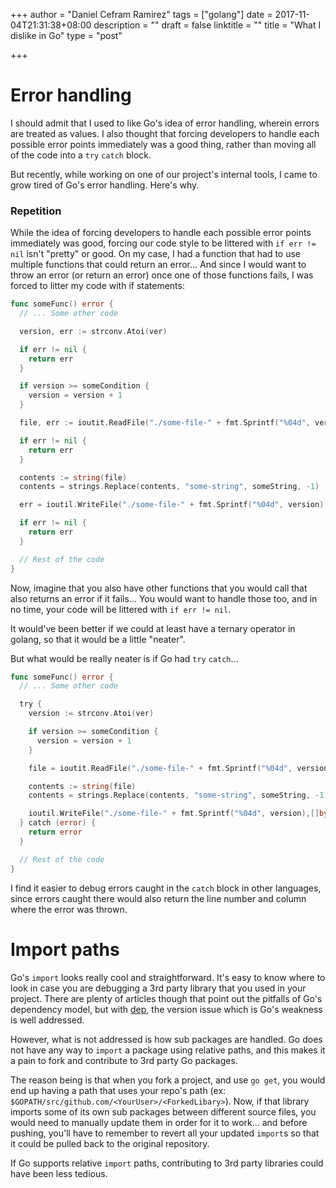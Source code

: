 +++
author = "Daniel Cefram Ramirez"
tags = ["golang"]
date = 2017-11-04T21:31:38+08:00
description = ""
draft = false
linktitle = ""
title = "What I dislike in Go"
type = "post"

+++

# Error handling

I should admit that I used to like Go's idea of error handling, wherein errors are treated as values.
I also thought that forcing developers to handle each possible error points immediately
was a good thing, rather than moving all of the code into a `try` `catch` block.

But recently, while working on one of our project's internal tools, I came to grow tired of Go's
error handling. Here's why.

### Repetition

While the idea of forcing developers to handle each possible error points immediately was good,
forcing our code style to be littered with `if err != nil` isn't "pretty" or good. On my case, I had
a function that had to use multiple functions that could return an error... And since I would
want to throw an error (or return an error) once one of those functions fails, I was forced to
litter my code with if statements:

```go
func someFunc() error {
  // ... Some other code

  version, err := strconv.Atoi(ver)

  if err != nil {
    return err
  }

  if version >= someCondition {
    version = version + 1
  }

  file, err := ioutit.ReadFile("./some-file-" + fmt.Sprintf("%04d", version))

  if err != nil {
    return err
  }

  contents := string(file)
  contents = strings.Replace(contents, "some-string", someString, -1)

  err = ioutil.WriteFile("./some-file-" + fmt.Sprintf("%04d", version),[]byte(contents), os.ModePerm)

  if err != nil {
    return err
  }

  // Rest of the code
}
```

Now, imagine that you also have other functions that you would call that also returns an error if it
fails... You would want to handle those too, and in no time, your code will be littered with
`if err != nil`.

It would've been better if we could at least have a ternary operator in golang, so that it would
be a little "neater".

But what would be really neater is if Go had `try` `catch`...

```go
func someFunc() error {
  // ... Some other code

  try {
    version := strconv.Atoi(ver)

    if version >= someCondition {
      version = version + 1
    }

    file = ioutit.ReadFile("./some-file-" + fmt.Sprintf("%04d", version))

    contents := string(file)
    contents = strings.Replace(contents, "some-string", someString, -1)

    ioutil.WriteFile("./some-file-" + fmt.Sprintf("%04d", version),[]byte(contents), os.ModePerm)
  } catch (error) {
    return error
  }

  // Rest of the code
}
```

I find it easier to debug errors caught in the `catch` block in other languages, since errors caught
there would also return the line number and column where the error was thrown.

# Import paths

Go's `import` looks really cool and straightforward. It's easy to know where to look in case you are
debugging a 3rd party library that you used in your project. There are plenty of articles though that
point out the pitfalls of Go's dependency model, but with [dep](https://github.com/golang/dep), the
version issue which is Go's weakness is well addressed.

However, what is not addressed is how sub packages are handled. Go does not have any way to `import`
a package using relative paths, and this makes it a pain to fork and contribute to 3rd party Go packages.

The reason being is that when you fork a project, and use `go get`, you would end up having a path
that uses your repo's path (ex: `$GOPATH/src/github.com/<YourUser>/<ForkedLibary>`). Now, if that
library imports some of its own sub packages between different source files, you would need to manually
update them in order for it to work... and before pushing, you'll have to remember to revert all
your updated `import`s so that it could be pulled back to the original repository.

If Go supports relative `import` paths, contributing to 3rd party libraries could have been less tedious.
